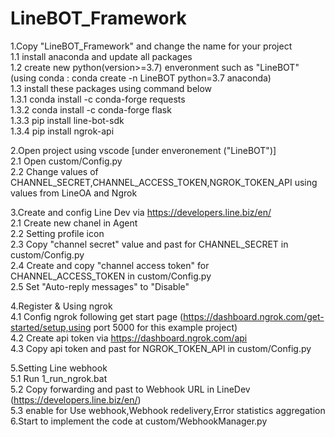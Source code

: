 # LineBOT_Framework

1.Copy "LineBOT_Framework" and change the name for your project<br>
  1.1 install anaconda and update all packages <br>
  1.2 create new python(version>=3.7) enveronment such as "LineBOT" (using conda : conda create -n LineBOT python=3.7 anaconda)<br>
  1.3 install these packages using command below <br>
    1.3.1 conda install -c conda-forge requests<br>
    1.3.2 conda install -c conda-forge flask<br>
    1.3.3 pip install line-bot-sdk<br>
    1.3.4 pip install ngrok-api<br>

2.Open project using vscode [under enveronement ("LineBOT")]<br>
  2.1 Open custom/Config.py<br>
  2.2 Change values of CHANNEL_SECRET,CHANNEL_ACCESS_TOKEN,NGROK_TOKEN_API using values from LineOA and Ngrok<br>

3.Create and config Line Dev via https://developers.line.biz/en/<br>
  2.1 Create new chanel in Agent<br>
  2.2 Setting profile icon  <br>
  2.3 Copy "channel secret" value and past for CHANNEL_SECRET in custom/Config.py<br>
  2.4 Create and copy "channel access token" for CHANNEL_ACCESS_TOKEN in custom/Config.py<br>
  2.5 Set "Auto-reply messages" to "Disable"<br>

4.Register & Using ngrok<br>
  4.1 Config ngrok following get start page (https://dashboard.ngrok.com/get-started/setup,using port 5000 for this example project)<br>
  4.2 Create api token via https://dashboard.ngrok.com/api<br>
  4.3 Copy api token and past for NGROK_TOKEN_API in custom/Config.py<br>

5.Setting Line webhook<br>
  5.1 Run 1_run_ngrok.bat<br>
  5.2 Copy forwarding and past to Webhook URL in LineDev (https://developers.line.biz/en/)<br>
  5.3 enable for Use webhook,Webhook redelivery,Error statistics aggregation<br>
6.Start to implement the code at custom/WebhookManager.py<br>
